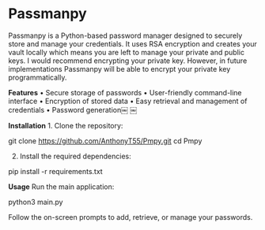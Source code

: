 # Passmanpy

Passmanpy is a Python-based password manager designed to securely store and manage your credentials. It uses RSA encryption and creates your vault locally which means you are left to manage your private and public keys. I would recommend encrypting your private key. However, in future implementations Passmanpy will be able to encrypt your private key programmatically.

**Features**
	•	Secure storage of passwords
	•	User-friendly command-line interface
	•	Encryption of stored data
	•	Easy retrieval and management of credentials
  •	Password generation￼ ￼

**Installation**
	1.	Clone the repository:

  git clone https://github.com/AnthonyT55/Pmpy.git
  cd Pmpy


  2.	Install the required dependencies:

  pip install -r requirements.txt

  

**Usage**
  Run the main application:

  python3 main.py

  Follow the on-screen prompts to add, retrieve, or manage your passwords.

